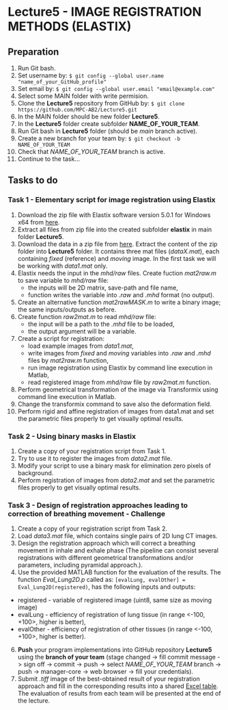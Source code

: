 # Lecture5 - IMAGE REGISTRATION METHODS (ELASTIX)

## Preparation

1. Run Git bash.
2. Set username by: `$ git config --global user.name "name_of_your_GitHub_profile"`
3. Set email by: `$ git config --global user.email "email@example.com"`
4. Select some MAIN folder with write permision.
5. Clone the **Lecture5** repository from GitHub by: `$ git clone https://github.com/MPC-AB2/Lecture5.git`
6. In the MAIN folder should be new folder **Lecture5**.
7. In the **Lecture5** folder create subfolder **NAME_OF_YOUR_TEAM**.
8. Run Git bash in **Lecture5** folder (should be *main* branch active).
9. Create a new branch for your team by: `$ git checkout -b NAME_OF_YOUR_TEAM`
10. Check that  *NAME_OF_YOUR_TEAM* branch is active.
11. Continue to the task...

## Tasks to do

### Task 1 - Elementary script for image registration using Elastix
1. Download the zip file with Elastix software version 5.0.1 for Windows x64 from [here](https://github.com/SuperElastix/elastix/releases).
2. Extract all files from zip file into the created subfolder **elastix** in main folder **Lecture5**.
3. Download the data in a zip file from [here](https://www.vut.cz/www_base/vutdisk.php?i=286020a49b). Extract the content of the zip folder into **Lecture5** folder. It contains three mat files (*dataX.mat*), each containing *fixed* (reference) and *moving* image. In the first task we will be working with *data1.mat* only.
4. Elastix needs the input in the *mhd/raw* files. Create fuction *mat2raw.m* to save variable to *mhd/raw* file:
   * the inputs will be 2D matrix, save-path and file name,
   * function writes the variable into *.raw* and *.mhd* format (no output).
5. Create an alternative function *mat2rawMASK.m* to write a binary image; the same inputs/outputs as before.
6. Create function *raw2mat.m* to read *mhd/raw* file:
   * the input will be a path to the *.mhd* file to be loaded,
   * the output argument will be a variable.
7. Create a script for registration:
   * load example images from *data1.mat*,
   * write images from *fixed* and *moving* variables into *.raw* and *.mhd* files by *mat2raw.m* function,
   * run image registration using Elastix by command line execution in Matlab,
   * read registered image from *mhd/raw* file by *raw2mat.m* function.
9. Perform geometrical transformation of the image via Transformix using command line execution in Matlab.
10. Change the transformix command to save also the deformation field.
11. Perform rigid and affine registration of images from data1.mat and set the parametric files properly to get visually optimal results.

### Task 2 - Using binary masks in Elastix
1. Create a copy of your registration script from Task 1.
2. Try to use it to register the images from *data2.mat* file.
3. Modify your script to use a binary mask for elimination zero pixels of background.
4. Perform registration of images from *data2.mat* and set the parametric files properly to get visually optimal results.

### Task 3 - Design of registration approaches leading to correction of breathing movement - Challenge
1. Create a copy of your registration script from Task 2.
2. Load *data3.mat* file, which contains single pairs of 2D lung CT images.
3. Design the registration approach which will correct a breathing movement in inhale and exhale phase (The pipeline can consist several registrations with different geometrical transformations and/or parameters, including pyramidal approach.).
12. Use the provided MATLAB function for the evaluation of the results. The function *Eval_Lung2D.p* called as:
`[evalLung, evalOther] = Eval_Lung2D(registered)`,
has the following inputs and outputs:
  * registered - variable of registered image (uint8, same size as moving image)
  * evalLung - efficiency of registration of lung tissue (in range <-100, +100>, higher is better),
  * evalOther - efficiency of registration of other tissues (in range <-100, +100>, higher is better).
6. **Push** your program implementations into GitHub repository **Lecture5** using the **branch of your team** (stage changed -> fill commit message -> sign off -> commit -> push -> select *NAME_OF_YOUR_TEAM* branch -> push -> manager-core -> web browser -> fill your credentials).
8. Submit *.tiff* image of the best-obtained result of your registration approach and fill in the corresponding results into a shared [Excel table](https://docs.google.com/spreadsheets/d/1ZLWh8O1HYGq7U62asCGflhpPCPrQu6ll/edit?usp=sharing&ouid=112211468254352441667&rtpof=true&sd=true). The evaluation of results from each team will be presented at the end of the lecture.
